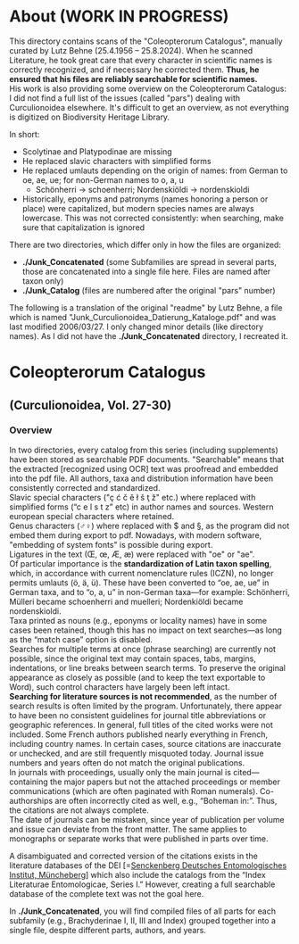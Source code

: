 # About (WORK IN PROGRESS)
This directory contains scans of the "Coleopterorum Catalogus", manually curated by Lutz Behne (25.4.1956 – 25.8.2024). When he scanned Literature, he took great care that every character in scientific names is correctly recognized, and if necessary he corrected them. **Thus, he ensured that his files are reliably searchable for scientific names.**\
His work is also providing some overview on the Coleopterorum Catalogus: I did not find a full list of the issues (called "pars") dealing with Curculionoidea elsewhere. It's difficult to get an overview, as not everything is digitized on Biodiversity Heritage Library.

In short:
- Scolytinae and Platypodinae are missing
- He replaced slavic characters with simplified forms
- He replaced umlauts depending on the origin of names: from German to oe, ae, ue; for non-German names to o, a, u
  - Schönherri -> schoenherri; Nordenskiöldi -> nordenskioldi  
- Historically, eponyms and patronyms (names honoring a person or place) were capitalized, but modern species names are always lowercase. This was not corrected consistently: when searching, make sure that capitalization is ignored

There are two directories, which differ only in how the files are organized:
- **./Junk_Concatenated** (some Subfamilies are spread in several parts, those are concatenated into a single file here. Files are named after taxon only)
- **./Junk_Catalog** (files are numbered after the original "pars" number)

The following is a translation of the original "readme" by Lutz Behne, a file which is named "Junk_Curculionoidea_Datierung_Kataloge.pdf" and was last modified 2006/03/27. I only changed minor details (like directory names). As I did not have the **./Junk_Concatenated** directory, I recreated it.

# Coleopterorum Catalogus
## (Curculionoidea, Vol. 27-30)

### Overview
In two directories, every catalog from this series (including supplements) have been stored as searchable PDF documents. "Searchable" means that the extracted [recognized using OCR] text was proofread and embedded into the pdf file. All authors, taxa and distribution information have been consistently corrected and standardized.\
Slavic special characters ("ç ć č ě ł š ţ ž" etc.) where replaced with simplified forms (“c e l s t z” etc) in author names and sources. Western european special characters where retained.\
Genus characters (♂♀) where replaced with $ and §, as the program did not embed them during export to pdf. Nowadays, with modern software, "embedding of system fonts" is possible during export.\
Ligatures in the text (Œ, œ, Æ, æ) were replaced with "oe" or "ae".\
Of particular importance is the **standardization of Latin taxon spelling**, which, in accordance with current nomenclature rules (ICZN), no longer permits umlauts (ö, ä, ü). These have been converted to “oe, ae, ue” in German taxa, and to “o, a, u” in non-German taxa—for example: Schönherri, Mülleri became schoenherri and muelleri; Nordenkiöldi became nordenskioldi.\
Taxa printed as nouns (e.g., eponyms or locality names) have in some cases been retained, though this has no impact on text searches—as long as the “match case” option is disabled.\
Searches for multiple terms at once (phrase searching) are currently not possible, since the original text may contain spaces, tabs, margins, indentations, or line breaks between search terms. To preserve the original appearance as closely as possible (and to keep the text exportable to Word), such control characters have largely been left intact.\
**Searching for literature sources is not recommended**, as the number of search results is often limited by the program. Unfortunately, there appear to have been no consistent guidelines for journal title abbreviations or geographic references. In general, full titles of the cited works were not included. Some French authors published nearly everything in French, including country names. In certain cases, source citations are inaccurate or unchecked, and are still frequently misquoted today. Journal issue numbers and years often do not match the original publications.\
In journals with proceedings, usually only the main journal is cited—containing the major papers but not the attached proceedings or member communications (which are often paginated with Roman numerals). Co-authorships are often incorrectly cited as well, e.g., “Boheman in:”. Thus, the citations are not always complete.\
The date of journals can be mistaken, since year of publication per volume and issue can deviate from the front matter. The same applies to monographs or separate works that were published in parts over time.

A disambiguated and corrected version of the citations exists in the literature databases of the DEI [=[Senckenberg Deutsches Entomologisches Institut, Müncheberg](https://www.senckenberg.de/en/institutes/senckenberg-german-entomological-institute/)] which also include the catalogs from the “Index Literaturae Entomologicae, Series I.” However, creating a full searchable database of the complete text was not the goal here.

In **./Junk_Concatenated**, you will find compiled files of all parts for each subfamily (e.g., Brachyderinae I, II, III and Index) grouped together into a single file, despite different parts, authors, and years.
